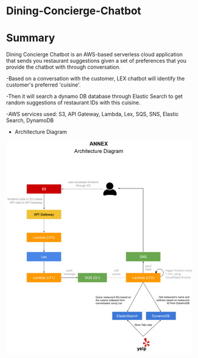 # Dining-Concierge-Chatbot 

# Summary

Dining Concierge Chatbot is an AWS-based serverless cloud application that sends you restaurant suggestions given a set of preferences that you provide the chatbot with through conversation.

  -Based on a conversation with the customer, LEX chatbot will identify the customer's preferred 'cuisine'.

  -Then it will search a dynamo DB database through Elastic Search to get random suggestions of restaurant IDs with this cuisine.
  
  -AWS services used: S3, API Gateway, Lambda, Lex, SQS, SNS, Elastic Search, DynamoDB
    
- Architecture Diagram

![Overview](overview.png)
